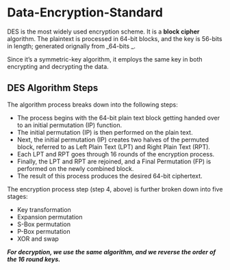 # Data-Encryption-Standard

DES is the most widely used encryption scheme. It is a **block cipher** algorithm. The plaintext is processed in 64-bit blocks, and the key is 56-bits in length; generated orignally from _64-bits _.

Since it’s a symmetric-key algorithm, it employs the same key in both encrypting and decrypting the data. 


## **DES Algorithm Steps**


The algorithm process breaks down into the following steps:
- The process begins with the 64-bit plain text block getting handed over to an initial permutation (IP) function.
- The initial permutation (IP) is then performed on the plain text.
- Next, the initial permutation (IP) creates two halves of the permuted block, referred to as Left Plain Text (LPT) and Right Plain Text (RPT).
- Each LPT and RPT goes through 16 rounds of the encryption process.
- Finally, the LPT and RPT are rejoined, and a Final Permutation (FP) is performed on the newly combined block.
- The result of this process produces the desired 64-bit ciphertext.

The encryption process step (step 4, above) is further broken down into five stages:
- Key transformation
- Expansion permutation
- S-Box permutation
- P-Box permutation
- XOR and swap

***For decryption, we use the same algorithm, and we reverse the order of the 16 round keys.***
